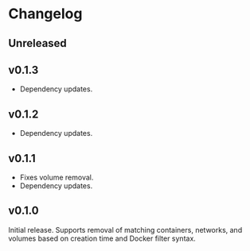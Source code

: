 # Changelog

## Unreleased

## v0.1.3

- Dependency updates.

## v0.1.2

- Dependency updates.

## v0.1.1

- Fixes volume removal.
- Dependency updates.

## v0.1.0

Initial release. Supports removal of matching containers, networks, and volumes based on creation time and Docker filter syntax.
